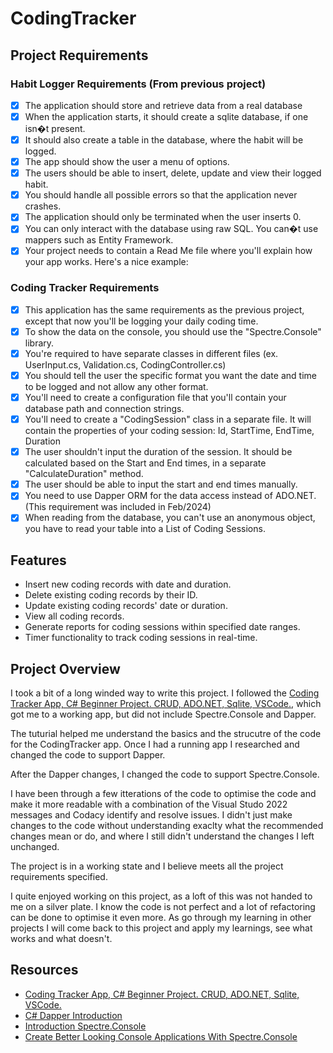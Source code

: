 # CodingTracker

## Project Requirements

### Habit Logger Requirements (From previous project)

- [X] The application should store and retrieve data from a real database
- [X] When the application starts, it should create a sqlite database, if one isn�t present.
- [X] It should also create a table in the database, where the habit will be logged.
- [X] The app should show the user a menu of options.
- [X] The users should be able to insert, delete, update and view their logged habit.
- [X] You should handle all possible errors so that the application never crashes.
- [X] The application should only be terminated when the user inserts 0.
- [X] You can only interact with the database using raw SQL. You can�t use mappers such as Entity Framework.
- [X] Your project needs to contain a Read Me file where you'll explain how your app works. Here's a nice example:

### Coding Tracker Requirements

- [X] This application has the same requirements as the previous project, except that now you'll be logging your daily coding time.
- [X] To show the data on the console, you should use the "Spectre.Console" library.
- [X] You're required to have separate classes in different files (ex. UserInput.cs, Validation.cs, CodingController.cs)
- [X] You should tell the user the specific format you want the date and time to be logged and not allow any other format.
- [X] You'll need to create a configuration file that you'll contain your database path and connection strings.
- [X] You'll need to create a "CodingSession" class in a separate file. It will contain the properties of your coding session: Id, StartTime, EndTime, Duration
- [X] The user shouldn't input the duration of the session. It should be calculated based on the Start and End times, in a separate "CalculateDuration" method.
- [X] The user should be able to input the start and end times manually.
- [X] You need to use Dapper ORM for the data access instead of ADO.NET. (This requirement was included in Feb/2024)
- [X] When reading from the database, you can't use an anonymous object, you have to read your table into a List of Coding Sessions.

## Features

- Insert new coding records with date and duration.
- Delete existing coding records by their ID.
- Update existing coding records' date or duration.
- View all coding records.
- Generate reports for coding sessions within specified date ranges.
- Timer functionality to track coding sessions in real-time.

## Project Overview

I took a bit of a long winded way to write this project. I followed the [Coding Tracker App, C# Beginner Project. CRUD, ADO.NET, Sqlite, VSCode.](https://youtu.be/tvrfIMiG3-s?si=hNIiJe8F2qEh3dqQ), which got me to a working app, but did not include Spectre.Console and Dapper.  

The tuturial helped me understand the basics and the strucutre of the code for the CodingTracker app. Once I had a running app I researched and changed the code to support Dapper.  

After the Dapper changes, I changed the code to support Spectre.Console.

I have been through a few itterations of the code to optimise the code and make it more readable with a combination of the Visual Studo 2022 messages and Codacy identify and resolve issues.  I didn't just make changes to the code without understanding exaclty what the recommended changes mean or do, and where I still didn't understand the changes I left unchanged.

The project is in a working state and I believe meets all the project requirements specified.

I quite enjoyed working on this project, as a loft of this was not handed to me on a silver plate. I know the code is not perfect and a lot of refactoring can be done to optimise it even more. As go through my learning in other projects I will come back to this project and apply my learnings, see what works and what doesn't.

## Resources

- [Coding Tracker App, C# Beginner Project. CRUD, ADO.NET, Sqlite, VSCode.](https://youtu.be/tvrfIMiG3-s?si=hNIiJe8F2qEh3dqQ)
- [C# Dapper Introduction](https://www.youtube.com/watch?v=ntjjdxcYs-c)
- [Introduction Spectre.Console](https://youtu.be/rXJ2p2Am_0I?si=CHVqfUCMFYFLNlGa)
- [Create Better Looking Console Applications With Spectre.Console](https://code-maze.com/csharp-create-better-looking-console-applications-with-spectre-console/)